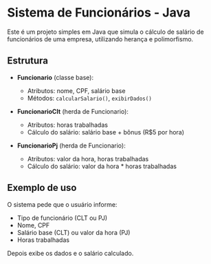 # Sistema de Funcionários - Java

Este é um projeto simples em Java que simula o cálculo de salário de funcionários de uma empresa, utilizando herança e polimorfismo.

## Estrutura

- **Funcionario** (classe base):
  - Atributos: nome, CPF, salário base
  - Métodos: `calcularSalario()`, `exibirDados()`

- **FuncionarioClt** (herda de Funcionario):
  - Atributos: horas trabalhadas
  - Cálculo do salário: salário base + bônus (R$5 por hora)

- **FuncionarioPj** (herda de Funcionario):
  - Atributos: valor da hora, horas trabalhadas
  - Cálculo do salário: valor da hora * horas trabalhadas

## Exemplo de uso

O sistema pede que o usuário informe:

- Tipo de funcionário (CLT ou PJ)
- Nome, CPF
- Salário base (CLT) ou valor da hora (PJ)
- Horas trabalhadas

Depois exibe os dados e o salário calculado.
